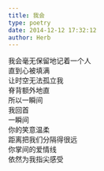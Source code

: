```yaml
---  
title: 我会  
type: poetry  
date: 2014-12-12 17:32:12  
author: Herb    
---  
```

我会毫无保留地记着一个人  
直到心被填满  
让时空无法孤立我  
脊背额外地直  
所以一瞬间  
我回首  
一瞬间  
你的笑意温柔  
距离把我们分隔得很远  
你掌间的爱情线  
依然为我指尖感受